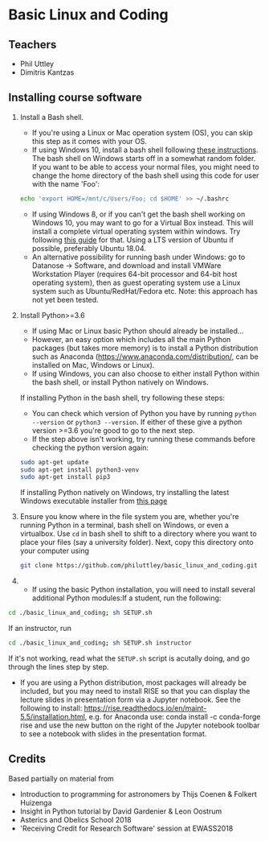 # Basic Linux and Coding

## Teachers
* Phil Uttley
* Dimitris Kantzas

## Installing course software
1. Install a Bash shell.
    * If you're using a Linux or Mac operation system (OS), you can skip this step as it comes with your OS.
    * If using Windows 10, install a bash shell following [these instructions](https://www.howtogeek.com/249966/how-to-install-and-use-the-linux-bash-shell-on-windows-10/). The bash shell on Windows starts off in a somewhat random folder. If you want to be able to access your normal files, you might need to change the home directory of the bash shell using this code for user with the name 'Foo':
    ```bash
    echo 'export HOME=/mnt/c/Users/Foo; cd $HOME' >> ~/.bashrc
    ```
    * If using Windows 8, or if you can't get the bash shell working on Windows 10, you may want to go for a Virtual Box instead. This will install a complete virtual operating system within windows. Try following [this guide](https://itsfoss.com/install-linux-in-virtualbox/) for that. Using a LTS version of Ubuntu if possible, preferably Ubuntu 18.04.
    * An alternative possibility for running bash under Windows: go to Datanose -> Software, and download and install VMWare Workstation Player (requires 64-bit processor and 64-bit host operating system), then as guest operating system use a Linux system such as Ubuntu/RedHat/Fedora etc. Note: this approach has not yet been tested.

2. Install Python>=3.6
    * If using Mac or Linux basic Python should already be installed...
    * However, an easy option which includes all the main Python packages (but takes more memory) is to install a Python distribution such as Anaconda (https://www.anaconda.com/distribution/, can be installed on Mac, Windows or Linux). 
    * If using Windows, you can also choose to either install Python within the bash shell, or install Python natively on Windows.

    If installing Python in the bash shell, try following these steps:
    * You can check which version of Python you have by running `python --version` or `python3 --version`. If either of these give a python version >=3.6 you're good to go to the next step.
    * If the step above isn't working, try running these commands before checking the python version again:
    ```bash
    sudo apt-get update
    sudo apt-get install python3-venv
    sudo apt-get install pip3
    ```

    If installing Python natively on Windows, try installing the latest Windows executable installer from [this page](https://www.python.org/downloads/windows/)

3. Ensure you know where in the file system you are, whether you're running Python in a terminal, bash shell on Windows, or even a virtualbox. Use `cd` in bash shell to shift to a directory where you want to place your files (say a university folder). Next, copy this directory onto your computer using
   ```bash
   git clone https://github.com/philuttley/basic_linux_and_coding.git
   ```
4. 	* If using the basic Python installation, you will need to install several additional Python modules:If a student, run the following:
   ```bash
   cd ./basic_linux_and_coding; sh SETUP.sh
   ```
   If an instructor, run
   ```bash
   cd ./basic_linux_and_coding; sh SETUP.sh instructor
   ```
   If it's not working, read what the `SETUP.sh` script is acutally doing, and go through the lines step by step.
   	
* If you are using a Python distribution, most packages will already be included, but you may need to install RISE so that you can display the lecture slides in presentation form via a Jupyter notebook. See the following to install: https://rise.readthedocs.io/en/maint-5.5/installation.html, 
	e.g. for Anaconda use: conda install -c conda-forge rise
and use the new button on the right of the Jupyter notebook toolbar to see a notebook with slides in the presentation format.


## Credits
Based partially on material from
* Introduction to programming for astronomers by Thijs Coenen & Folkert Huizenga
* Insight in Python tutorial by David Gardenier & Leon Oostrum
* Asterics and Obelics School 2018
* 'Receiving Credit for Research Software' session at EWASS2018
